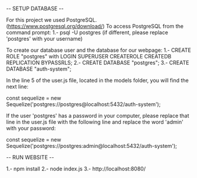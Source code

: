 -- SETUP DATABASE --

For this project we used PostgreSQL. (https://www.postgresql.org/download/)
To access PostgreSQL from the command prompt:
1.- psql -U postgres (if different, please replace 'postgres' with your username)

To create our database user and the database for our webpage:
1.- CREATE ROLE "postgres" with LOGIN SUPERUSER CREATEROLE CREATEDB REPLICATION BYPASSRLS;
2.- CREATE DATABASE "postgres";
3.- CREATE DATABASE "auth-system";

In the line 5 of the user.js file, located in the models folder, you will find the next line:

const sequelize = new Sequelize('postgres://postgres@localhost:5432/auth-system');

If the user 'postgres' has a password in your computer, please replace that line in the user.js file with the following line and replace the word 'admin' with your password:

const sequelize = new Sequelize('postgres://postgres:admin@localhost:5432/auth-system');

-- RUN WEBSITE --

1.- npm install
2.- node index.js
3.- http://localhost:8080/
